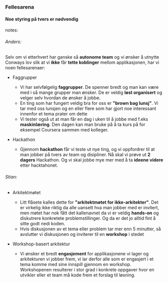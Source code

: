 ### Fellesarena

<style>
    html.workshop body {
        background:url("img/workshop.jpg");
        background-position:center;
        background-size: 100%;
    }
    html.workshop h3 {
        background-color: rgba(255,255,255,0.8);
        color: #002776;
    }
    html.workshop h4 {
        background-color: rgba(255,255,255,0.8);
        color: #002776;
    }
</style>

#### Noe styring på tvers er nødvendig


notes:
###### Anders:
Selv om vi etterhvert har ganske så **autonome team** og vi ønsker å utnytte Conways lov slik at vi **ikke** får **tette koblinger** mellom applikasjonen, har vi noen fellesarenaer:
* Faggrupper
    * Vi har selvfølgelig **faggrupper**. De spenner bredt og man kan være med i så mange grupper man ønsker. De er veldig **løst organisert** og velger selv hvordan de ønsker å jobbe. 
    * En ting som har fungert veldig bra for oss er **"brown bag lunsj"**. Vi tar med oss lunsjen og en eller flere som har gjort noe interessant innenfor et tema prater om dette
    * Vi tester også ut at man får en dag i uken til å jobbe med f.eks **maskinlæring**. Den dagen kan man bruke på å ta kurs på for eksempel Coursera sammen med kolleger.

* Hackathon
    * Gjennom **hackathon** får vi teste ut nye ting, og vi oppfordrer til at man jobber på tvers av team og disipliner. Nå skal vi prøve ut **2 dagers** Hackathon. Og vi skal jobbe mye mer med å ta **ideene videre** etter hacktahonet.  

###### Stian:
* Arkitektmøtet
    * Litt flåsete kalles dette for **"arkitektmøtet for ikke-arkitekter"**. Det er virkelig ikke riktig da alle uansett hva man jobber med er invitert, men møtet har nok fått det kallenavnet da vi er veldig **hands-on** og diskutrere konkretete problemstillinger. Og da er det jo alltid fint å sitte godt nedi koden.
    * Hvis diskusjonen av et tema eller problem tar mer enn 5 minutter, så avslutter vi diskusjonen og inviterer til en **workshop** i stedet

* Workshop-basert arkitektur
    * Vi ønsker et bredt **engasjement** for applikasjonene vi lager og arkitekturen vi jobber frem, vi lar derfor alle som er engasjert i et tema komme med sine innspill gjennom en workshop. Workshopenen resulterer i stor grad i konkrete oppgaver hvor en utvikler eller et team må kode frem et forslag til løsning.

